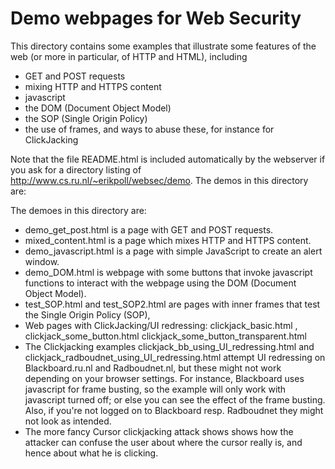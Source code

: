 # Demo webpages for Web Security

This directory contains some examples that illustrate some features of the web (or more in particular, of HTTP and HTML), including
* GET and POST requests
* mixing HTTP and HTTPS content
* javascript
* the DOM (Document Object Model)
* the SOP (Single Origin Policy)
* the use of frames, and ways to abuse these, for instance for ClickJacking

Note that the file README.html is included automatically by the webserver if you ask for a directory listing of http://www.cs.ru.nl/~erikpoll/websec/demo.
The demos in this directory are:

The demoes in this directory are:

* demo_get_post.html is a page with GET and POST requests.
* mixed_content.html is a page which mixes HTTP and HTTPS content.
* demo_javascript.html is a page with simple JavaScript to create an alert window.
* demo_DOM.html is webpage with some buttons that invoke javascript functions to interact with the webpage using the DOM (Document Object Model).
* test_SOP.html and test_SOP2.html are pages with inner frames that test the Single Origin Policy (SOP),
* Web pages with ClickJacking/UI redressing: clickjack_basic.html , clickjack_some_button.html clickjack_some_button_transparent.html
* The Clickjacking examples clickjack_bb_using_UI_redressing.html and clickjack_radboudnet_using_UI_redressing.html attempt UI redressing on Blackboard.ru.nl and Radboudnet.nl, but these might not work depending on your browser settings. For instance, Blackboard uses javascript for frame busting, so the example will only work with javascript turned off; or else you can see the effect of the frame busting. Also, if you're not logged on to Blackboard resp. Radboudnet they might not look as intended.
* The more fancy Cursor clickjacking attack shows shows how the attacker can confuse the user about where the cursor really is, and hence about what he is clicking.